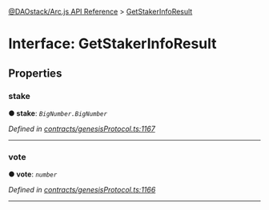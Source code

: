 [@DAOstack/Arc.js API Reference](../README.md) > [GetStakerInfoResult](../interfaces/getstakerinforesult.md)



# Interface: GetStakerInfoResult


## Properties
<a id="stake"></a>

###  stake

**●  stake**:  *`BigNumber.BigNumber`* 

*Defined in [contracts/genesisProtocol.ts:1167](https://github.com/daostack/arc.js/blob/0fff6d4/lib/contracts/genesisProtocol.ts#L1167)*





___

<a id="vote"></a>

###  vote

**●  vote**:  *`number`* 

*Defined in [contracts/genesisProtocol.ts:1166](https://github.com/daostack/arc.js/blob/0fff6d4/lib/contracts/genesisProtocol.ts#L1166)*





___


